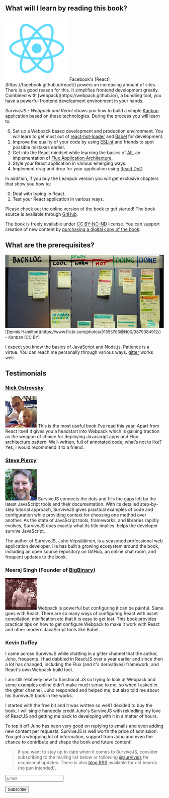 ## What will I learn by reading this book?

<p>
<img src="assets/img/react.png" alt="React" class="react-image" width="200" height="200" />
Facebook's [React](https://facebook.github.io/react/) powers an increasing amount of sites. There is a good reason for this. It simplifies frontend development greatly. Combined with [webpack](https://webpack.github.io/), a bundling tool, you have a powerful frontend development environment in your hands.
</p>

*SurviveJS - Webpack and React* shows you how to build a simple [Kanban](https://en.wikipedia.org/wiki/Kanban_%28development%29) application based on these technologies. During the process you will learn to:

0. Set up a Webpack based development and production environment. You will learn to get most out of [react-hot-loader](https://github.com/gaearon/react-hot-loader) and [Babel](https://babeljs.io/) for development.
0. Improve the quality of your code by using [ESLint](http://eslint.org/) and friends to spot possible mistakes earlier.
0. Get into the React mindset while learning the basics of [Alt](http://alt.js.org/), an implementation of [Flux Application Architecture](https://facebook.github.io/flux/docs/overview.html).
0. Style your React application in various emerging ways.
0. Implement drag and drop for your application using [React DnD](https://gaearon.github.io/react-dnd/).

In addition, if you buy the Leanpub version you will get exclusive chapters that show you how to:

0. Deal with typing in React.
0. Test your React application in various ways.

Please check out [the online version](webpack_react/introduction) of the book to get started! The book source is available through [GitHub](https://github.com/survivejs/webpack_react).

The book is freely available under [CC BY-NC-ND](https://creativecommons.org/licenses/by-nc-nd/4.0/) license. You can support creation of new content by [purchasing a digital copy of the book](https://leanpub.com/survivejs_webpack).

## What are the prerequisites?

<div style="margin-bottom: 1em">
  <img src="assets/img/kanban_small.jpg" alt="Kanban board" class="kanban-image" width="646" height="232" />
  <span class="legend" style="font-size: small;">[Dennis Hamilton](https://www.flickr.com/photos/91555706@N00/3879384912/) - Kanban (CC BY)</span>
</div>

I expect you know the basics of JavaScript and Node.js. Patience is a virtue. You can reach me personally through various ways. [gitter](https://gitter.im/survivejs/webpack_react) works well.

## Testimonials

### [Nick Ostrovsky](http://firedev.com/)

<p>
<img src='assets/img/testimonials/nick.jpg' alt='Nick Ostrovsky' class='testimonial-photo' width='100' height='100' />
This is the most useful book I’ve read this year. Apart from React itself it gives you a headstart into Webpack which is gaining traction as the weapon of choice for deploying Javascript apps and Flux architecture pattern. Well-written, full of annotated code, what’s not to like? Yes, I would recommend it to a friend.
</p>

### [Steve Piercy](http://www.StevePiercy.com)

<p>
<img src='assets/img/testimonials/steve.jpg' alt='Steve Piercy' class='testimonial-photo' width='100' height='100' />
SurviveJS connects the dots and fills the gaps left by the latest JavaScript tools and their documentation.  With its detailed step-by-step tutorial approach, SurviveJS gives practical examples of code and configuration while providing context for choosing one method over another.  As the state of JavaScript tools, frameworks, and libraries rapidly evolves, SurviveJS does exactly what its title implies: helps the developer survive JavaScript.
</p>

The author of SurviveJS, Juho Vepsäläinen, is a seasoned professional web application developer.  He has built a growing ecosystem around the book, including an open source repository on GitHub, an online chat room, and frequent updates to the book.

### Neeraj Singh (Founder of [BigBinary](http://bigbinary.com/))

<p>
<img src='assets/img/testimonials/raj.jpg' alt='Neeraj Singh' class='testimonial-photo' width='100' height='100' />
Webpack is powerful but configuring it can be painful. Same goes with React. There are so many ways of configuring React with asset compilation, minification etc that it is easy to get lost. This book provides practical tips on how to get configure Webpack to make it work with React and other modern JavaScript tools like Babel.
</p>

### Kevin Duffey

I came across SurviveJS while chatting in a gitter channel that the author, Juho, frequents. I had dabbled in ReactJS over a year earlier and since then a lot has changed, including the Flux (and it's derivatives) framework, and React's own Webpack build tool.

I am still relatively new to functional JS so trying to look at Webpack and some examples online didn't make much sense to me, so when I asked in the gitter channel, Juho responded and helped me, but also told me about his SurviveJS book in the works.

I started with the free bit and it was written so well I decided to buy the book. I will single handedly credit Juho's SurviveJS with rekindling my love of ReactJS and getting me back to developing with it in a matter of hours.

To top it off Juho has been very good on replying to emails and even adding new content per requests. SurviveJS is well worth the price of admission. You get a whopping lot of information, support from Juho and even the chance to contribute and shape the book and future content!

<div class="social-links"><blockquote class="tip">If you want to stay up to date when it comes to SurviveJS, consider subscribing to the mailing list below or following <a href="https://twitter.com/survivejs">@survivejs</a> for occasional updates. There is also <a href="/atom.xml">blog RSS</a> available for old beards (no pun intended).</blockquote><form action="//jster.us7.list-manage.com/subscribe/post?u=ed40c0084a0c5ba31b3365d65&amp;id=b853b8e786" method="post" id="mc-embedded-subscribe-form" name="mc-embedded-subscribe-form" class="validate" target="_blank" novalidate><div id="mc_embed_signup_scroll"><div class="mc-field-group"><input type="email" placeholder="Email" value="" name="EMAIL" class="required email" id="mce-EMAIL"></div><!-- real people should not fill this in and expect good things - do not remove this or risk form bot signups--><div style="position: absolute; left: -5000px;"><input type="text" name="b_ed40c0084a0c5ba31b3365d65_b853b8e786" tabindex="-1" value=""></div><div class="clear"><input type="submit" class="btn" style="margin-top:1em; margin-bottom: 1em; line-height: 2em" value="Subscribe" name="subscribe" id="mc-embedded-subscribe" class="button"></div></div></form></div>
